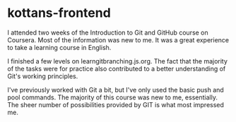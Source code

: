 # kottans-frontend

I attended two weeks of the Introduction to Git and GitHub course on Coursera. Most of the information was new to me. It was a great experience to take a learning course in English.

I finished a few levels on learngitbranching.js.org. The fact that the majority of the tasks were for practice also contributed to a better understanding of Git's working principles.

I've previously worked with Git a bit, but I've only used the basic push and pool commands. The majority of this course was new to me, essentially. The sheer number of possibilities provided by GIT is what most impressed me.
